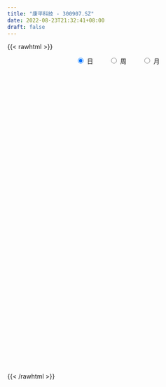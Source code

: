 ```yaml
---
title: "康平科技 - 300907.SZ"
date: 2022-08-23T21:32:41+08:00
draft: false
---
```

{{< rawhtml >}}
    <div style="text-align: center">
        <label style="padding: 1rem;"><input style="margin-right: .5rem" type="radio" name="period" value="D" checked onclick="period_change(this)">日</label>
        <label style="padding: 1rem;"><input style="margin-right: .5rem" type="radio" name="period" value="W" onclick="period_change(this)">周</label>
        <label style="padding: 1rem;"><input style="margin-right: .5rem" type="radio" name="period" value="M" onclick="period_change(this)">月</label>
    </div>
    <div id="chart" style="height: 700px;"></div> 
    <script type="text/javascript">
        const D_v = [162403.97,164191.38,132368.93,102569.37,78986.85,78398.45,51661.6,56622.91,41444.21,37907.81,85173.13,53892.78,31232.14,31402.54,30738.14,51818.54,35734.73,37431.63,22515.29,27026.45,32587.01,30465.92,39027.89,25672.52,33247.87,36006.48,31717.82,23319.29,31429.95,23466.43,29374.75,22958.19,31862.0,23528.13,28445.22,34509.2,27249.46,33200.14,25231.26,30406.93,44650.1,83389.52,97218.37,77624.31,49911.32,44619.24,47269.79,39760.77,38602.19,36411.1,30672.89,28508.37,47827.17,51151.33,33116.74,54915.62,43734.57,34758.21,23672.5,28664.98,28769.8,26199.3,25376.48,27549.91,29337.36,27608.05,16865.0,54261.47,39016.35,25274.88,35937.05,24584.42,45949.61,42615.65,30937.6,47801.08,36722.14,20426.23,13651.72,14084.76,19784.97,25417.45,20435.0,20161.59,19352.0,21306.72,11279.37,14271.55,11436.67,13132.63,12652.16,10595.24,11088.03,21999.77,35035.98,21487.21,25906.0,18759.91,18904.5,21676.58,27959.28,19523.87,19507.01,14559.67,14360.51,15235.52,11496.4,15125.51,8072.0,10682.0,10368.23,5212.15,7640.92,7846.8,6450.71,6093.32,8237.0,13581.03,23373.39,18438.18,11101.19,8934.36,7996.16,6431.71,7231.66,11711.95,27170.93,15905.68,10916.05,10324.12,12328.92,9335.59,8596.21,6100.59,8103.56,5310.34,8410.03,14267.1,8675.18,6401.4,7952.14,12720.48,11109.58,10417.9,14804.89,46385.67,26536.37,11049.0,14330.96,12671.35,9712.0,7994.57,6003.57,7532.76,9199.49,9344.15,10170.83,7993.82,8916.11,9259.76,9316.55,4443.51,6256.41,5707.52,5304.21,6563.32,8349.0,10126.58,7183.98,9100.76,7610.06,7301.73,7417.6,7715.53,5807.07,6853.13,6384.73,14123.86,16099.75,8936.6,7071.94,6726.29,19169.81,13859.26,9096.56,8361.66,7185.74,18269.34,18567.27,17589.28,12100.17,13757.02,12622.13,8363.89,32038.26,19768.47,16283.61,11702.79,12385.74,23117.12,17399.79,11869.12,9000.05,15875.01,12087.65,7507.72,6896.86,5714.99,4629.0,5748.91,7366.56,4808.34,4091.73,3018.19,3029.79,2432.0,4609.73,3277.7,3712.19,3077.69,3190.0,10250.25,5320.75,4275.04,2811.23,3013.86,3210.46,5982.0,11067.37,5805.54,6550.02,7117.76,4459.0,3785.0,4965.06,4115.93,4554.56,5902.56,6486.17,7884.15,9151.56,8460.52,18602.08,15701.6,12494.0,12734.48,31915.33,84976.62,168119.3,124933.74,104528.58,85929.55,78952.69,179806.02,134195.04,124449.95,66262.25,73120.39,64825.95,44705.35,37921.18,79151.99,104385.77,77641.11,48105.91,41596.72,32113.38,35373.59,48252.59,40138.68,24216.97,21013.37,21291.64,26343.75,22374.15,20330.73,21230.14,16017.07,15426.78,14713.97,11120.07,18026.14,15033.73,20900.67,14400.36,26477.5,13644.0,17249.9,8617.79,9132.0,12874.04,8082.7,8844.0,8170.56,11073.54,8953.63,7981.23,8098.73,8542.97,7860.0,6530.27,16769.41,10125.2,7340.62,8797.55,11261.0,10224.66,16861.37,11243.13,9967.3,9643.29,9127.17,8191.73,8193.49,8732.46,12142.91,12472.26,10224.27,8241.23,7968.0,9851.33,9126.84,19819.83,9004.0,7072.2,10727.09,8805.87,8325.4,24647.71,17720.72,13553.0,6815.35,12520.0,11472.0,11391.33,10992.63,6644.0,7156.0,7050.35,7135.0,6540.0,6715.0,7930.03,6344.0,6021.73,6617.0,15344.75,18390.16,12199.0,10562.0,7285.74,10052.76,7466.46,7976.15,6568.36,7170.76,10883.66,7077.03,71892.92,98262.1,63896.53,43266.69,42991.03,27290.73,27450.72,35672.16,23259.49,20262.97,19663.0,13245.0,15757.14,20910.31,30192.0,32784.17,22748.63,15871.0,10008.84,8637.61,9852.0,10202.69,9062.5,9037.0,12090.84,18692.79,20955.75,14469.54,19262.73,23622.84,15181.29,16495.76,16712.39,10595.0,8123.7,11451.23,27690.79,17079.7,12917.7,26115.08,13269.0,16354.0,15400.0,22783.33,13780.7,15262.0,11509.33,9272.33,11216.79,76162.34,45948.06,23486.1,29300.84,24993.02,17851.0,19721.0,24024.64,15476.64,13926.0,13001.5,12832.0,15728.5,12633.0,11899.0,15056.53,10245.0,17915.0,57017.77,48138.0,30266.85,17448.0,82304.0]
const D_histogram = [0.0,0.5099031339,0.3287195136,-0.0873367075,-0.3516284511,-0.6816396935,-0.864872506,-1.1040750156,-1.2216272323,-1.2093124204,-0.9711753758,-0.9227702119,-0.8635315796,-0.8382069146,-0.8310032785,-0.7340855985,-0.7343158593,-0.8167252011,-0.8066151293,-0.6848767447,-0.6964655853,-0.5922298745,-0.4597171033,-0.3364393979,-0.2693180249,-0.2524244924,-0.2941264764,-0.2816301582,-0.3296267223,-0.3210124486,-0.2657865178,-0.1332186022,0.0986158715,0.2673335239,0.2459999733,0.0888728975,-0.0489679551,-0.1424942346,-0.2157809557,-0.3243787785,-0.245098366,0.2412661799,0.5661731441,0.8379294112,0.8981192619,0.831988314,0.7814261498,0.6317253399,0.5775419448,0.603896362,0.4361034298,0.371404772,0.5129912193,0.5123529929,0.4737672813,0.6006018449,0.5550666736,0.3317778047,0.2109655155,0.0581276458,0.1005036992,0.2244949682,0.3064757305,0.4049922818,0.4982130358,0.4116990101,0.3335520709,0.5428690092,0.5851099537,0.5822624654,0.5933726082,0.5487549852,0.5321996178,0.5341643512,0.5100405933,0.4262711846,0.1923886621,-0.0516458764,-0.1729849484,-0.2196002897,-0.1992053082,-0.1508263736,-0.0992253351,-0.0691434306,-0.0169544087,-0.0812415936,-0.1039358671,-0.1521026081,-0.1501838584,-0.1051435986,-0.1194363692,-0.0945916202,-0.0411976284,0.0522742611,0.1524453964,0.2186698904,0.2749635363,0.2308339329,0.23978183,0.1150561755,0.1604351527,0.1922634111,0.1407395075,0.1076371782,0.0709784942,-0.0369869165,-0.1513549676,-0.2844555678,-0.3393468955,-0.4149575454,-0.4960925511,-0.5012776997,-0.4478719722,-0.4092992222,-0.3300585356,-0.2657438769,-0.2499264282,-0.2373240397,-0.103688426,-0.0560375275,-0.0410378649,-0.0216690726,-0.0190348726,-0.0148589397,0.014348991,0.0723607235,0.1707471908,0.1867847491,0.229075074,0.2672121416,0.2892887864,0.2560864161,0.2110910861,0.18674701,0.139183017,0.1054066292,0.0722297665,0.0920573654,0.069829431,0.0375642121,0.0133771302,0.061861076,0.1034334338,0.1388968814,0.1881392317,0.2742784137,0.2584259128,0.2241995516,0.204628906,0.1597039987,0.0683315631,-0.0149721223,-0.0435068888,-0.0405857938,-0.0077985734,-0.0205341405,0.0084731657,0.0327480477,0.056538629,0.0250428178,-0.0305769754,-0.0721665984,-0.1102758232,-0.1369345693,-0.1342851277,-0.1022497041,-0.1253559785,-0.1968432596,-0.2274501442,-0.2858324876,-0.2845216681,-0.2381966203,-0.1502268244,-0.0723328637,-0.0072254168,0.013285934,0.0379249807,0.1512033285,0.2212205991,0.2408027382,0.2354940438,0.236023815,0.2907014369,0.2424101064,0.1998437415,0.1224364607,0.0276085055,0.0761030553,0.1389616191,0.1989151008,0.2138845535,0.1527997842,0.0660449039,0.0116319879,0.0919972035,0.1088264398,0.1172493098,0.1094836304,0.1000251325,0.1331694729,0.0729127675,0.0100753302,-0.0000544501,-0.0474545552,-0.1226419704,-0.1676289474,-0.1858411098,-0.2133346515,-0.2089802004,-0.2118575993,-0.2607537354,-0.2957690461,-0.3265943896,-0.2949973551,-0.2463190226,-0.2048792672,-0.1581947113,-0.0956314773,-0.040217386,-0.0208154224,-0.0332510994,0.0193250082,0.0377351108,0.0138960535,-0.0032971158,-0.0071196659,-0.0131941622,-0.0726621118,-0.2318742772,-0.3145414974,-0.2975944782,-0.3045751426,-0.2642281319,-0.2110461182,-0.1502117157,-0.1116783334,-0.047406763,0.0188868297,0.0899494635,0.1696436555,0.2533744709,0.2523437778,0.2991351869,0.2949083408,0.3252622102,0.3149694598,0.6210845575,1.1725111684,1.8512206121,2.0032092381,2.0741786675,1.8804261491,1.5413000605,1.4692984579,1.0112136007,0.3615659927,-0.1789976894,-0.4909800791,-0.6728509464,-0.7978407891,-0.8730645032,-0.8045870314,-0.7243775224,-0.6987187393,-0.7389126808,-0.7272459405,-0.701173278,-0.6364837935,-0.6324934505,-0.6933955253,-0.6632007833,-0.5855522606,-0.5357796901,-0.4672148149,-0.430243999,-0.3763807638,-0.3777131033,-0.3227273257,-0.3322303534,-0.2692174186,-0.2221547754,-0.1276998045,-0.0822291626,-0.0932697141,-0.0534233728,-0.1163899021,-0.1266360196,-0.2121404619,-0.2600774894,-0.2634933357,-0.3224638655,-0.3339329751,-0.374893565,-0.3394397275,-0.252070291,-0.157226523,-0.0744368609,-0.0403870381,-0.0558100693,-0.0406792432,-0.0179473206,0.0664721565,0.1147798557,0.132554003,0.1714379254,0.1604971641,0.1944780035,0.1459002171,0.1428785942,0.1248474299,0.1408270814,0.1795181069,0.1891634711,0.1777522798,0.1533363077,0.0700073243,-0.024978682,-0.0309755703,-0.026759555,-0.0871399165,-0.1942168373,-0.2109110066,-0.1389666948,-0.0742706342,0.0043581721,0.0652517861,0.1231756387,0.1299721781,0.1946916721,0.1859423855,0.1247973757,0.1115901757,0.1365255924,0.1007867742,0.1020526089,0.0419739711,-0.0184007241,-0.1121301706,-0.1367192162,-0.1891239256,-0.1792035646,-0.1935101445,-0.1471440117,-0.0973916248,-0.0664100491,-0.0927005857,-0.0377887245,-0.1460096831,-0.2764447356,-0.316970785,-0.3519035677,-0.2913525762,-0.1996295786,-0.1201634418,-0.0261062953,0.0658433177,0.1246983298,0.1945405125,0.4771247151,0.6888883914,0.6731988537,0.609322482,0.5657046968,0.4860039841,0.4480224905,0.3165443294,0.2143217119,0.1129699162,0.0714644961,0.0133229814,-0.0113849017,0.0231981893,0.070103579,0.1310481816,0.0958287033,0.0511028934,-0.0292620059,-0.0587621641,-0.0629972064,-0.0771962144,-0.0852329824,-0.070922868,-0.0387274364,0.0241385245,0.0773505593,0.0807026351,0.1194523425,0.1710650769,0.1874394624,0.2149030873,0.1688920098,0.1171460483,0.0795674212,0.0322355358,-0.0283744081,-0.0410961765,-0.0740961326,-0.0406878984,-0.0298561865,-0.0955779032,-0.085003359,-0.0167575655,-0.0033341131,0.0516128742,0.0861919493,0.0887649012,0.0945523792,0.1905423194,0.1512556013,0.0876070779,0.1056378991,0.1321962941,0.1024174661,0.1037492005,0.0311003665,-0.0369554956,-0.0346630781,-0.0476693175,-0.0279925204,0.011201681,0.0350217923,0.044686327,0.0116847555,-0.0029597286,0.0170122704,0.0812080063,0.1651047513,0.1372363627,0.0800308226,0.2338064335]
const D_fast = [0.0,0.6373789174,0.5383751755,0.1004847775,-0.2517140788,-0.7521352446,-1.1515861836,-1.6668074471,-2.0897664719,-2.3797797651,-2.3844365644,-2.5667239535,-2.7233682161,-2.9075952798,-3.1081424633,-3.1947461829,-3.3785554085,-3.6651460507,-3.8566897612,-3.9061705627,-4.0918757997,-4.1356975574,-4.1181140621,-4.0789462061,-4.0791543394,-4.12536693,-4.2406005331,-4.2985117545,-4.4289149992,-4.5005538376,-4.5117745362,-4.4125112711,-4.1560228296,-3.9204717962,-3.8803053535,-4.015214205,-4.1652970464,-4.2944468845,-4.4216788445,-4.6113713619,-4.593365541,-4.04668445,-3.5802341998,-3.0989955799,-2.8142759138,-2.6724097832,-2.5276154099,-2.5193848848,-2.4291827938,-2.2518542861,-2.3106213608,-2.2824688256,-2.0126345734,-1.8851845517,-1.8053284429,-1.5283434181,-1.435111921,-1.5754563387,-1.643527249,-1.7818332072,-1.7143312291,-1.534216218,-1.375616523,-1.1758519014,-0.9580778884,-0.9416671615,-0.9364260831,-0.5913918925,-0.4028734595,-0.2601553315,-0.1007020366,-0.0081309134,0.1083636238,0.2438694449,0.3472558353,0.3700542228,0.1842688658,-0.0726771417,-0.2372624509,-0.3387778646,-0.3681842102,-0.3575118689,-0.3307171643,-0.3179211174,-0.2699706976,-0.354568281,-0.4032465212,-0.4894389143,-0.5250661292,-0.506311769,-0.5504636319,-0.549266788,-0.5061722033,-0.3996317485,-0.2613492641,-0.1404572974,-0.0154227675,-0.0018438877,0.067049467,-0.0289121437,0.0565756217,0.1364697328,0.1201307061,0.1139376714,0.095023611,-0.0221885289,-0.1743953218,-0.3786098141,-0.5183378657,-0.6976879019,-0.9028460454,-1.0333506188,-1.0919128844,-1.15566494,-1.1589388873,-1.1610601978,-1.2077243561,-1.2544529776,-1.1467394704,-1.1130979537,-1.1083577574,-1.0944062332,-1.0965307514,-1.0960695534,-1.0632743749,-0.9871724615,-0.8460991965,-0.783365451,-0.6838063576,-0.5788662546,-0.4844674132,-0.4536481795,-0.4458707379,-0.4235280616,-0.4362963002,-0.4437210308,-0.4588404518,-0.4159985116,-0.4207690882,-0.4436432541,-0.4644860535,-0.4005368387,-0.3331061225,-0.2629184545,-0.1666412963,-0.0119325109,0.0368214664,0.0586449932,0.090231574,0.0852326665,0.0109431216,-0.0761035944,-0.1155150831,-0.1227404365,-0.0919028595,-0.1097719617,-0.0786463641,-0.0461844701,-0.0082592316,-0.0334943384,-0.0967583754,-0.1563896481,-0.2220678286,-0.2829602171,-0.3138820574,-0.3074090598,-0.3618543289,-0.4825524248,-0.5700218455,-0.6998623108,-0.7696819083,-0.7829060157,-0.7324929258,-0.672682181,-0.6093810883,-0.585548254,-0.5514279621,-0.4003487823,-0.2750263618,-0.1952435382,-0.1416787216,-0.0821429966,0.0452099844,0.0575211806,0.064915751,0.0181175854,-0.0698082434,-0.0022879298,0.0953110387,0.2049932957,0.2734338868,0.2505490635,0.1803054091,0.1288004901,0.2321650066,0.2762008529,0.3139360503,0.3335412785,0.3490890638,0.4155257723,0.3734972588,0.3131786541,0.3030352612,0.2437715174,0.1379236096,0.0510293957,-0.0136430442,-0.0944702487,-0.1423608478,-0.1982026464,-0.3122872164,-0.4212447887,-0.5337187295,-0.5758710338,-0.588772457,-0.5985525184,-0.5914166403,-0.5527612756,-0.5074015309,-0.4932034228,-0.5139518747,-0.456544515,-0.4287006347,-0.4490656786,-0.4670831269,-0.4726855934,-0.4820586303,-0.5596921078,-0.7768728425,-0.9381754371,-0.9956270375,-1.0787514875,-1.1044615098,-1.1040410257,-1.0807595521,-1.0701457531,-1.0177258735,-0.9467105733,-0.8531605737,-0.7310554678,-0.5839810347,-0.5219257834,-0.4003505775,-0.3308503384,-0.2191809164,-0.1507313019,0.3106549351,1.1552093381,2.2967239349,2.9495148705,3.5390289667,3.8153829856,3.8615819121,4.156904924,3.9516234669,3.3923673571,2.8070542527,2.3723268432,2.0222432393,1.6977931993,1.4043033595,1.2716340734,1.1707492018,1.0217283,0.7968061884,0.6266614435,0.4774407865,0.3830093226,0.228876303,-0.005374653,-0.1409801069,-0.2097196494,-0.2938920014,-0.3421308299,-0.4127210137,-0.4529529696,-0.5487135849,-0.5744096386,-0.6669702547,-0.6712616746,-0.6797377253,-0.6172077054,-0.5922943542,-0.6266523342,-0.6001618361,-0.6922258409,-0.7341309633,-0.8726705211,-0.9856269209,-1.0549161011,-1.1945025973,-1.2894549507,-1.4241389319,-1.4735450262,-1.4491931624,-1.3936560252,-1.3294755783,-1.3055225151,-1.3348980636,-1.3299370482,-1.3116919559,-1.2106544396,-1.1336517765,-1.0827391284,-1.0009957247,-0.971812195,-0.8892118546,-0.9013145868,-0.8686165612,-0.855435868,-0.8042494461,-0.720678894,-0.663742662,-0.6307157832,-0.6167976784,-0.6826248308,-0.7838555076,-0.7975962885,-0.800070162,-0.8822355026,-1.0378666327,-1.1072885536,-1.0700859156,-1.0239575135,-0.9442391641,-0.8670326036,-0.7783148414,-0.7390252574,-0.6256328453,-0.5878965357,-0.6178422015,-0.6031518576,-0.5440850428,-0.5546271674,-0.5278481805,-0.5774333255,-0.6424082018,-0.7641701909,-0.8229390405,-0.9226247314,-0.9575052615,-1.0201893775,-1.0106092476,-0.9852047669,-0.9708257035,-1.0202913866,-0.9748267065,-1.1195500859,-1.3190963223,-1.4388650679,-1.5617737425,-1.5740608951,-1.5322452921,-1.4828200158,-1.3952894431,-1.2868790007,-1.1968494062,-1.0783720953,-0.676506714,-0.2925209398,-0.1399107641,-0.0514565152,0.0463518737,0.088152157,0.1621762861,0.1098342073,0.0611920178,-0.0119172989,-0.0355565949,-0.0903673642,-0.1179214728,-0.0775388345,-0.01310755,0.080599098,0.0693367955,0.0373867089,-0.0502936918,-0.094484391,-0.1144687349,-0.1479667966,-0.1773118102,-0.1807324127,-0.1582188402,-0.0893182482,-0.0167685735,0.006759161,0.075371954,0.1697509576,0.2329852088,0.3141746055,0.3103865305,0.287927081,0.2702403092,0.2309673078,0.1632637618,0.1402679494,0.0887439601,0.1119802197,0.115347885,0.0257316924,0.0150553969,0.079111799,0.0917017232,0.1595519291,0.2156789914,0.2404431686,0.2698687414,0.4134942615,0.4120214438,0.3702746898,0.4147149858,0.4743224543,0.4701479929,0.4974170274,0.4325432849,0.355248549,0.3488751969,0.3239516282,0.3366302952,0.3786249169,0.4112004762,0.4320365927,0.40195621,0.3865717938,0.4107968604,0.4952945979,0.6204675308,0.6269082328,0.5897103984,0.8019376176]
const D_slow = [0.0,0.1274757835,0.2096556619,0.187821485,0.0999143722,-0.0704955511,-0.2867136776,-0.5627324315,-0.8681392396,-1.1704673447,-1.4132611886,-1.6439537416,-1.8598366365,-2.0693883652,-2.2771391848,-2.4606605844,-2.6442395492,-2.8484208495,-3.0500746318,-3.221293818,-3.3954102144,-3.543467683,-3.6583969588,-3.7425068083,-3.8098363145,-3.8729424376,-3.9464740567,-4.0168815963,-4.0992882768,-4.179541389,-4.2459880184,-4.279292669,-4.2546387011,-4.1878053201,-4.1263053268,-4.1040871024,-4.1163290912,-4.1519526499,-4.2058978888,-4.2869925834,-4.3482671749,-4.28795063,-4.1464073439,-3.9369249911,-3.7123951757,-3.5043980972,-3.3090415597,-3.1511102247,-3.0067247385,-2.855750648,-2.7467247906,-2.6538735976,-2.5256257928,-2.3975375445,-2.2790957242,-2.128945263,-1.9901785946,-1.9072341434,-1.8544927645,-1.8399608531,-1.8148349283,-1.7587111862,-1.6820922536,-1.5808441831,-1.4562909242,-1.3533661717,-1.2699781539,-1.1342609017,-0.9879834132,-0.8424177969,-0.6940746448,-0.5568858985,-0.4238359941,-0.2902949063,-0.162784758,-0.0562169618,-0.0081197963,-0.0210312654,-0.0642775025,-0.1191775749,-0.168978902,-0.2066854953,-0.2314918291,-0.2487776868,-0.253016289,-0.2733266874,-0.2993106541,-0.3373363062,-0.3748822708,-0.4011681704,-0.4310272627,-0.4546751678,-0.4649745749,-0.4519060096,-0.4137946605,-0.3591271879,-0.2903863038,-0.2326778206,-0.1727323631,-0.1439683192,-0.103859531,-0.0557936782,-0.0206088014,0.0063004932,0.0240451167,0.0147983876,-0.0230403543,-0.0941542462,-0.1789909701,-0.2827303565,-0.4067534943,-0.5320729192,-0.6440409122,-0.7463657178,-0.8288803517,-0.8953163209,-0.957797928,-1.0171289379,-1.0430510444,-1.0570604263,-1.0673198925,-1.0727371606,-1.0774958788,-1.0812106137,-1.077623366,-1.0595331851,-1.0168463874,-0.9701502001,-0.9128814316,-0.8460783962,-0.7737561996,-0.7097345956,-0.656961824,-0.6102750715,-0.5754793173,-0.54912766,-0.5310702184,-0.508055877,-0.4905985192,-0.4812074662,-0.4778631837,-0.4623979147,-0.4365395562,-0.4018153359,-0.354780528,-0.2862109245,-0.2216044464,-0.1655545585,-0.114397332,-0.0744713323,-0.0573884415,-0.0611314721,-0.0720081943,-0.0821546427,-0.0841042861,-0.0892378212,-0.0871195298,-0.0789325179,-0.0647978606,-0.0585371562,-0.0661814,-0.0842230496,-0.1117920054,-0.1460256477,-0.1795969297,-0.2051593557,-0.2364983503,-0.2857091652,-0.3425717013,-0.4140298232,-0.4851602402,-0.5447093953,-0.5822661014,-0.6003493173,-0.6021556715,-0.598834188,-0.5893529428,-0.5515521107,-0.4962469609,-0.4360462764,-0.3771727654,-0.3181668117,-0.2454914525,-0.1848889259,-0.1349279905,-0.1043188753,-0.0974167489,-0.0783909851,-0.0436505803,0.0060781949,0.0595493333,0.0977492793,0.1142605053,0.1171685022,0.1401678031,0.1673744131,0.1966867405,0.2240576481,0.2490639312,0.2823562995,0.3005844913,0.3031033239,0.3030897114,0.2912260726,0.26056558,0.2186583431,0.1721980657,0.1188644028,0.0666193527,0.0136549528,-0.051533481,-0.1254757425,-0.2071243399,-0.2808736787,-0.3424534343,-0.3936732511,-0.433221929,-0.4571297983,-0.4671841448,-0.4723880004,-0.4807007753,-0.4758695232,-0.4664357455,-0.4629617321,-0.4637860111,-0.4655659275,-0.4688644681,-0.487029996,-0.5449985653,-0.6236339397,-0.6980325592,-0.7741763449,-0.8402333779,-0.8929949074,-0.9305478364,-0.9584674197,-0.9703191105,-0.965597403,-0.9431100372,-0.9006991233,-0.8373555056,-0.7742695611,-0.6994857644,-0.6257586792,-0.5444431267,-0.4657007617,-0.3104296223,-0.0173018302,0.4455033228,0.9463056323,1.4648502992,1.9349568365,2.3202818516,2.6876064661,2.9404098663,3.0308013644,2.9860519421,2.8633069223,2.6950941857,2.4956339884,2.2773678626,2.0762211048,1.8951267242,1.7204470394,1.5357188692,1.353907384,1.1786140645,1.0194931161,0.8613697535,0.6880208722,0.5222206764,0.3758326112,0.2418876887,0.125083985,0.0175229852,-0.0765722057,-0.1710004816,-0.251682313,-0.3347399013,-0.402044256,-0.4575829498,-0.4895079009,-0.5100651916,-0.5333826201,-0.5467384633,-0.5758359388,-0.6074949437,-0.6605300592,-0.7255494316,-0.7914227655,-0.8720387318,-0.9555219756,-1.0492453669,-1.1341052987,-1.1971228715,-1.2364295022,-1.2550387174,-1.265135477,-1.2790879943,-1.2892578051,-1.2937446352,-1.2771265961,-1.2484316322,-1.2152931314,-1.1724336501,-1.1323093591,-1.0836898582,-1.0472148039,-1.0114951554,-0.9802832979,-0.9450765275,-0.9001970008,-0.8529061331,-0.8084680631,-0.7701339862,-0.7526321551,-0.7588768256,-0.7666207182,-0.7733106069,-0.7950955861,-0.8436497954,-0.896377547,-0.9311192207,-0.9496868793,-0.9485973363,-0.9322843897,-0.9014904801,-0.8689974355,-0.8203245175,-0.7738389211,-0.7426395772,-0.7147420333,-0.6806106352,-0.6554139416,-0.6299007894,-0.6194072966,-0.6240074777,-0.6520400203,-0.6862198243,-0.7335008058,-0.7783016969,-0.826679233,-0.8634652359,-0.8878131421,-0.9044156544,-0.9275908009,-0.937037982,-0.9735404028,-1.0426515867,-1.1218942829,-1.2098701748,-1.2827083189,-1.3326157135,-1.362656574,-1.3691831478,-1.3527223184,-1.3215477359,-1.2729126078,-1.153631429,-0.9814093312,-0.8131096178,-0.6607789973,-0.5193528231,-0.3978518271,-0.2858462044,-0.2067101221,-0.1531296941,-0.1248872151,-0.107021091,-0.1036903457,-0.1065365711,-0.1007370238,-0.083211129,-0.0504490836,-0.0264919078,-0.0137161845,-0.0210316859,-0.0357222269,-0.0514715285,-0.0707705821,-0.0920788277,-0.1098095447,-0.1194914038,-0.1134567727,-0.0941191329,-0.0739434741,-0.0440803885,-0.0013141193,0.0455457464,0.0992715182,0.1414945206,0.1707810327,0.190672888,0.198731772,0.1916381699,0.1813641258,0.1628400927,0.1526681181,0.1452040715,0.1213095957,0.1000587559,0.0958693645,0.0950358363,0.1079390548,0.1294870421,0.1516782674,0.1753163622,0.2229519421,0.2607658424,0.2826676119,0.3090770867,0.3421261602,0.3677305267,0.3936678269,0.4014429185,0.3922040446,0.383538275,0.3716209457,0.3646228156,0.3674232358,0.3761786839,0.3873502657,0.3902714545,0.3895315224,0.39378459,0.4140865916,0.4553627794,0.4896718701,0.5096795757,0.5681311841]
const D_data = [['2020-11-18', 62.0, 60.01, 58.51, 63.0],['2020-11-19', 59.88, 68.0, 59.27, 70.63],['2020-11-20', 62.0, 60.59, 59.61, 63.5],['2020-11-23', 58.86, 56.15, 55.62, 59.47],['2020-11-24', 56.25, 56.05, 55.11, 57.64],['2020-11-25', 56.03, 53.2, 52.26, 56.03],['2020-11-26', 52.88, 53.0, 52.35, 54.2],['2020-11-27', 52.55, 50.3, 50.13, 52.56],['2020-11-30', 49.6, 49.82, 49.3, 50.79],['2020-12-01', 49.66, 50.04, 49.5, 50.85],['2020-12-02', 49.74, 52.49, 48.78, 54.28],['2020-12-03', 51.4, 49.91, 49.88, 51.61],['2020-12-04', 49.39, 49.37, 49.01, 50.42],['2020-12-07', 49.45, 48.21, 48.08, 49.8],['2020-12-08', 47.9, 47.09, 47.05, 48.38],['2020-12-09', 47.08, 47.53, 45.64, 48.5],['2020-12-10', 46.5, 45.62, 45.61, 46.99],['2020-12-11', 45.7, 43.35, 42.79, 46.27],['2020-12-14', 43.38, 43.24, 42.62, 43.77],['2020-12-15', 43.23, 43.95, 43.02, 44.59],['2020-12-16', 43.4, 41.55, 41.51, 43.79],['2020-12-17', 41.56, 42.24, 40.5, 42.5],['2020-12-18', 42.17, 42.3, 41.53, 44.2],['2020-12-21', 42.0, 42.03, 41.6, 43.0],['2020-12-22', 41.99, 41.06, 41.01, 43.27],['2020-12-23', 40.2, 39.9, 39.5, 41.4],['2020-12-24', 39.89, 38.32, 38.0, 40.28],['2020-12-25', 38.0, 38.12, 37.7, 38.87],['2020-12-28', 38.11, 36.44, 36.08, 38.55],['2020-12-29', 35.68, 36.19, 35.68, 36.86],['2020-12-30', 36.03, 36.11, 34.9, 37.18],['2020-12-31', 36.11, 36.82, 35.9, 37.04],['2021-01-04', 37.29, 38.43, 36.88, 38.79],['2021-01-05', 37.9, 38.27, 37.51, 38.46],['2021-01-06', 38.0, 35.9, 35.78, 38.3],['2021-01-07', 35.8, 33.26, 33.11, 36.13],['2021-01-08', 33.19, 32.13, 31.41, 33.45],['2021-01-11', 32.13, 31.39, 30.42, 32.38],['2021-01-12', 31.0, 30.45, 30.26, 31.9],['2021-01-13', 30.61, 28.69, 28.68, 30.65],['2021-01-14', 28.43, 30.12, 28.43, 31.27],['2021-01-15', 30.24, 36.14, 30.0, 36.14],['2021-01-18', 36.63, 36.04, 35.08, 39.18],['2021-01-19', 35.02, 36.98, 34.43, 38.1],['2021-01-20', 36.5, 35.38, 35.0, 37.23],['2021-01-21', 34.88, 33.96, 33.56, 34.98],['2021-01-22', 34.56, 34.0, 33.44, 36.62],['2021-01-25', 33.05, 32.32, 31.54, 33.32],['2021-01-26', 32.2, 33.01, 31.8, 34.66],['2021-01-27', 32.62, 34.0, 32.0, 34.61],['2021-01-28', 33.06, 31.2, 31.2, 34.38],['2021-01-29', 31.46, 31.8, 30.85, 32.3],['2021-02-01', 31.8, 34.58, 31.45, 34.91],['2021-02-02', 34.4, 33.24, 33.08, 36.61],['2021-02-03', 32.9, 32.72, 32.01, 34.24],['2021-02-04', 32.0, 35.15, 31.21, 36.0],['2021-02-05', 34.42, 33.38, 33.28, 35.96],['2021-02-08', 33.0, 30.5, 30.41, 33.0],['2021-02-09', 30.5, 30.8, 30.03, 31.74],['2021-02-10', 30.88, 29.5, 29.29, 31.53],['2021-02-18', 30.12, 31.45, 30.12, 31.74],['2021-02-19', 31.24, 32.8, 31.03, 32.96],['2021-02-22', 32.76, 32.8, 32.36, 33.8],['2021-02-23', 32.95, 33.55, 31.88, 33.76],['2021-02-24', 33.54, 34.15, 33.01, 34.3],['2021-02-25', 34.0, 32.08, 32.03, 34.01],['2021-02-26', 31.72, 31.85, 31.35, 32.97],['2021-03-01', 32.21, 35.99, 32.21, 36.18],['2021-03-02', 35.99, 34.88, 34.01, 36.09],['2021-03-03', 34.89, 34.76, 34.0, 35.07],['2021-03-04', 34.77, 35.32, 34.1, 35.67],['2021-03-05', 34.54, 34.9, 34.11, 35.27],['2021-03-08', 34.9, 35.45, 34.62, 37.11],['2021-03-09', 35.15, 36.02, 33.43, 36.58],['2021-03-10', 36.29, 36.02, 34.12, 36.29],['2021-03-11', 37.49, 35.34, 35.0, 39.0],['2021-03-12', 34.32, 32.84, 32.82, 34.75],['2021-03-15', 32.7, 31.47, 31.14, 32.7],['2021-03-16', 31.48, 31.92, 31.25, 32.17],['2021-03-17', 32.1, 32.23, 31.55, 32.42],['2021-03-18', 32.55, 32.81, 32.15, 33.27],['2021-03-19', 32.19, 33.18, 32.07, 33.8],['2021-03-22', 33.2, 33.36, 33.11, 33.8],['2021-03-23', 33.99, 33.21, 33.01, 34.05],['2021-03-24', 32.5, 33.64, 32.3, 33.65],['2021-03-25', 33.51, 32.07, 31.86, 33.76],['2021-03-26', 32.35, 32.24, 31.8, 32.4],['2021-03-29', 32.43, 31.58, 31.33, 32.58],['2021-03-30', 31.57, 31.91, 31.3, 32.22],['2021-03-31', 31.91, 32.42, 31.63, 32.7],['2021-04-01', 32.4, 31.61, 31.5, 32.41],['2021-04-02', 31.53, 31.98, 31.49, 32.22],['2021-04-06', 32.13, 32.43, 32.13, 32.58],['2021-04-07', 32.49, 33.27, 31.66, 33.45],['2021-04-08', 33.35, 33.9, 33.32, 34.88],['2021-04-09', 33.13, 34.02, 32.99, 34.25],['2021-04-12', 33.76, 34.38, 33.38, 34.64],['2021-04-13', 34.35, 33.32, 33.12, 34.58],['2021-04-14', 33.25, 34.05, 33.25, 34.56],['2021-04-15', 33.6, 32.18, 32.15, 33.83],['2021-04-16', 32.36, 34.19, 32.0, 34.5],['2021-04-19', 34.88, 34.36, 33.83, 34.92],['2021-04-20', 34.02, 33.39, 33.38, 34.76],['2021-04-21', 33.4, 33.49, 33.39, 34.14],['2021-04-22', 33.4, 33.33, 32.69, 33.66],['2021-04-23', 32.92, 32.06, 31.84, 33.0],['2021-04-26', 32.2, 31.3, 31.03, 32.33],['2021-04-27', 31.06, 30.21, 29.0, 31.77],['2021-04-28', 30.06, 30.41, 29.87, 30.7],['2021-04-29', 30.43, 29.46, 29.21, 30.43],['2021-04-30', 29.37, 28.55, 28.43, 29.7],['2021-05-06', 28.55, 28.8, 28.55, 29.15],['2021-05-07', 29.0, 29.2, 28.54, 29.39],['2021-05-10', 29.13, 28.82, 28.8, 29.43],['2021-05-11', 28.8, 29.24, 28.68, 29.33],['2021-05-12', 29.24, 29.08, 28.75, 29.24],['2021-05-13', 28.8, 28.35, 28.35, 29.19],['2021-05-14', 28.6, 28.05, 27.55, 28.6],['2021-05-17', 28.0, 29.68, 27.3, 30.48],['2021-05-18', 28.74, 28.88, 28.18, 29.07],['2021-05-19', 28.84, 28.45, 28.45, 28.92],['2021-05-20', 28.55, 28.42, 28.25, 28.86],['2021-05-21', 28.5, 28.1, 28.03, 28.6],['2021-05-24', 28.3, 27.97, 27.8, 28.3],['2021-05-25', 27.81, 28.22, 27.81, 28.37],['2021-05-26', 28.24, 28.7, 28.11, 28.9],['2021-05-27', 29.35, 29.58, 29.35, 31.13],['2021-05-28', 29.53, 28.86, 28.81, 29.98],['2021-05-31', 28.58, 29.38, 28.58, 29.45],['2021-06-01', 29.39, 29.62, 29.2, 29.8],['2021-06-02', 29.5, 29.69, 29.1, 29.96],['2021-06-03', 29.1, 29.08, 29.08, 29.65],['2021-06-04', 29.08, 28.81, 28.8, 29.49],['2021-06-07', 28.82, 28.95, 28.73, 29.2],['2021-06-08', 29.09, 28.51, 28.48, 29.12],['2021-06-09', 28.64, 28.48, 28.32, 28.79],['2021-06-10', 28.44, 28.3, 28.12, 28.63],['2021-06-11', 28.32, 28.92, 28.31, 29.38],['2021-06-15', 29.06, 28.38, 28.19, 29.13],['2021-06-16', 28.35, 28.08, 27.88, 28.68],['2021-06-17', 28.08, 27.98, 27.71, 28.3],['2021-06-18', 27.95, 28.92, 27.83, 29.19],['2021-06-21', 28.68, 29.08, 28.55, 29.2],['2021-06-22', 29.0, 29.25, 28.84, 29.38],['2021-06-23', 29.25, 29.73, 28.92, 29.75],['2021-06-24', 31.5, 30.7, 30.67, 33.5],['2021-06-25', 29.8, 29.79, 29.61, 30.69],['2021-06-28', 29.6, 29.59, 29.28, 30.03],['2021-06-29', 29.35, 29.78, 29.35, 30.57],['2021-06-30', 29.5, 29.42, 29.01, 29.62],['2021-07-01', 29.13, 28.55, 28.55, 29.52],['2021-07-02', 28.55, 28.19, 28.0, 28.66],['2021-07-05', 28.1, 28.54, 28.1, 28.6],['2021-07-06', 28.55, 28.82, 28.38, 28.82],['2021-07-07', 28.76, 29.26, 28.6, 29.37],['2021-07-08', 29.79, 28.72, 28.71, 29.86],['2021-07-09', 28.68, 29.27, 28.52, 29.61],['2021-07-12', 29.5, 29.36, 29.06, 29.56],['2021-07-13', 29.3, 29.51, 29.3, 29.68],['2021-07-14', 29.41, 28.82, 28.81, 29.5],['2021-07-15', 28.97, 28.27, 28.08, 28.97],['2021-07-16', 28.52, 28.13, 28.13, 28.52],['2021-07-19', 28.2, 27.87, 27.77, 28.26],['2021-07-20', 27.62, 27.72, 27.43, 27.96],['2021-07-21', 27.83, 27.89, 27.78, 28.44],['2021-07-22', 28.03, 28.23, 27.73, 28.29],['2021-07-23', 28.23, 27.44, 27.35, 28.29],['2021-07-26', 27.44, 26.41, 26.02, 27.44],['2021-07-27', 26.34, 26.43, 26.14, 26.96],['2021-07-28', 26.86, 25.58, 25.3, 26.86],['2021-07-29', 25.83, 25.88, 25.71, 26.22],['2021-07-30', 25.88, 26.29, 25.6, 26.6],['2021-08-02', 26.47, 26.94, 26.18, 27.03],['2021-08-03', 26.94, 27.09, 26.83, 27.29],['2021-08-04', 27.04, 27.2, 26.9, 27.37],['2021-08-05', 27.2, 26.79, 26.69, 27.2],['2021-08-06', 27.0, 26.9, 26.69, 27.38],['2021-08-09', 26.9, 28.38, 26.84, 28.56],['2021-08-10', 27.96, 28.41, 27.88, 28.98],['2021-08-11', 28.42, 28.14, 27.9, 28.5],['2021-08-12', 28.14, 28.0, 27.95, 28.4],['2021-08-13', 28.0, 28.2, 27.81, 28.26],['2021-08-16', 28.6, 29.2, 27.9, 29.5],['2021-08-17', 29.2, 28.11, 27.9, 29.2],['2021-08-18', 27.91, 28.09, 27.65, 28.47],['2021-08-19', 28.01, 27.44, 27.4, 28.35],['2021-08-20', 27.74, 26.8, 26.67, 27.74],['2021-08-23', 26.67, 28.5, 26.67, 28.88],['2021-08-24', 28.5, 29.06, 28.5, 29.36],['2021-08-25', 29.24, 29.49, 28.8, 29.72],['2021-08-26', 29.19, 29.3, 29.01, 29.6],['2021-08-27', 29.0, 28.38, 28.19, 29.3],['2021-08-30', 28.84, 27.76, 27.5, 28.97],['2021-08-31', 27.99, 27.83, 27.34, 28.2],['2021-09-01', 27.87, 29.65, 27.57, 29.71],['2021-09-02', 29.67, 29.22, 29.05, 29.97],['2021-09-03', 29.06, 29.3, 29.06, 29.79],['2021-09-06', 29.6, 29.22, 28.75, 29.6],['2021-09-07', 29.22, 29.27, 28.67, 29.42],['2021-09-08', 29.2, 30.0, 29.0, 30.48],['2021-09-09', 29.89, 28.88, 28.82, 29.89],['2021-09-10', 29.07, 28.59, 28.5, 29.23],['2021-09-13', 28.81, 29.1, 28.38, 29.26],['2021-09-14', 29.38, 28.5, 28.5, 30.07],['2021-09-15', 28.35, 27.79, 27.66, 28.48],['2021-09-16', 27.78, 27.76, 27.53, 28.17],['2021-09-17', 27.81, 27.81, 27.2, 28.09],['2021-09-22', 27.7, 27.43, 27.25, 27.75],['2021-09-23', 27.4, 27.61, 27.4, 28.01],['2021-09-24', 27.66, 27.36, 27.36, 27.94],['2021-09-27', 27.55, 26.45, 26.4, 27.55],['2021-09-28', 26.2, 26.16, 26.0, 26.42],['2021-09-29', 26.01, 25.76, 25.76, 26.49],['2021-09-30', 25.76, 26.26, 25.76, 26.33],['2021-10-08', 27.06, 26.43, 26.4, 27.06],['2021-10-11', 26.43, 26.35, 26.33, 26.5],['2021-10-12', 26.39, 26.45, 26.39, 27.15],['2021-10-13', 26.62, 26.78, 26.36, 26.95],['2021-10-14', 26.56, 26.89, 26.5, 26.96],['2021-10-15', 26.89, 26.55, 26.54, 26.95],['2021-10-18', 26.55, 26.08, 25.99, 26.55],['2021-10-19', 26.08, 26.93, 26.01, 28.32],['2021-10-20', 26.9, 26.65, 26.36, 26.9],['2021-10-21', 26.67, 26.06, 26.04, 26.67],['2021-10-22', 26.0, 25.97, 25.93, 26.28],['2021-10-25', 26.02, 26.01, 25.69, 26.23],['2021-10-26', 26.01, 25.88, 25.81, 26.38],['2021-10-27', 25.92, 24.93, 24.93, 26.2],['2021-10-28', 24.53, 22.89, 22.62, 24.6],['2021-10-29', 22.8, 22.89, 22.65, 23.19],['2021-11-01', 23.04, 23.62, 22.89, 23.98],['2021-11-02', 23.63, 23.0, 22.9, 23.97],['2021-11-03', 23.47, 23.34, 23.11, 23.65],['2021-11-04', 23.9, 23.44, 23.25, 23.9],['2021-11-05', 23.44, 23.57, 23.21, 23.79],['2021-11-08', 23.58, 23.32, 23.08, 23.79],['2021-11-09', 23.34, 23.72, 23.34, 23.97],['2021-11-10', 23.7, 23.95, 23.33, 24.02],['2021-11-11', 23.91, 24.29, 23.7, 24.47],['2021-11-12', 24.25, 24.78, 24.1, 24.96],['2021-11-15', 24.97, 25.32, 24.61, 25.48],['2021-11-16', 25.15, 24.57, 24.5, 25.39],['2021-11-17', 24.55, 25.41, 24.5, 26.59],['2021-11-18', 25.41, 25.03, 24.89, 26.15],['2021-11-19', 24.81, 25.7, 24.81, 26.08],['2021-11-22', 24.05, 25.43, 24.05, 25.7],['2021-11-23', 30.52, 30.52, 30.52, 30.52],['2021-11-24', 34.0, 36.62, 34.0, 36.62],['2021-11-25', 40.0, 42.8, 38.62, 43.94],['2021-11-26', 39.5, 40.1, 38.05, 40.8],['2021-11-29', 38.88, 41.5, 38.66, 41.5],['2021-11-30', 40.6, 39.68, 38.7, 40.65],['2021-12-01', 39.0, 38.09, 36.86, 39.0],['2021-12-02', 37.45, 41.89, 37.2, 45.71],['2021-12-03', 38.6, 37.01, 36.17, 39.75],['2021-12-06', 36.51, 32.58, 31.55, 36.51],['2021-12-07', 32.45, 31.22, 31.0, 32.76],['2021-12-08', 31.11, 31.92, 30.9, 32.49],['2021-12-09', 31.8, 32.14, 31.28, 33.0],['2021-12-10', 31.84, 31.8, 31.55, 32.39],['2021-12-13', 32.38, 31.55, 31.36, 32.67],['2021-12-14', 32.04, 32.97, 31.73, 33.1],['2021-12-15', 33.7, 33.19, 33.08, 35.79],['2021-12-16', 31.3, 32.48, 31.3, 32.5],['2021-12-17', 32.25, 31.27, 31.03, 32.25],['2021-12-20', 31.01, 31.46, 31.01, 32.12],['2021-12-21', 31.11, 31.35, 30.92, 31.83],['2021-12-22', 31.17, 31.7, 30.7, 31.81],['2021-12-23', 31.7, 30.75, 30.62, 32.69],['2021-12-24', 30.5, 29.36, 29.03, 30.78],['2021-12-27', 29.88, 29.96, 29.08, 30.0],['2021-12-28', 29.88, 30.41, 29.63, 30.47],['2021-12-29', 30.8, 30.0, 29.71, 30.85],['2021-12-30', 30.22, 30.18, 30.1, 31.48],['2021-12-31', 30.06, 29.72, 29.56, 30.58],['2022-01-04', 29.72, 29.85, 29.63, 30.19],['2022-01-05', 29.85, 28.98, 28.6, 29.9],['2022-01-06', 29.02, 29.52, 28.61, 29.76],['2022-01-07', 29.52, 28.53, 28.46, 29.64],['2022-01-10', 28.53, 29.29, 28.38, 29.38],['2022-01-11', 29.29, 29.13, 28.8, 29.34],['2022-01-12', 29.3, 29.9, 29.06, 29.96],['2022-01-13', 29.88, 29.51, 29.34, 29.95],['2022-01-14', 29.51, 28.75, 28.74, 30.29],['2022-01-17', 28.87, 29.33, 28.87, 29.62],['2022-01-18', 29.65, 27.83, 27.81, 29.65],['2022-01-19', 27.85, 28.11, 27.68, 28.48],['2022-01-20', 27.97, 26.68, 26.68, 28.07],['2022-01-21', 26.68, 26.5, 26.38, 26.97],['2022-01-24', 26.89, 26.6, 26.36, 27.0],['2022-01-25', 26.5, 25.38, 25.3, 26.94],['2022-01-26', 25.65, 25.39, 25.1, 25.8],['2022-01-27', 25.47, 24.45, 24.45, 25.5],['2022-01-28', 24.8, 24.95, 24.56, 25.19],['2022-02-07', 25.68, 25.53, 24.77, 25.68],['2022-02-08', 25.53, 25.78, 25.11, 25.96],['2022-02-09', 25.99, 25.84, 25.67, 26.1],['2022-02-10', 25.8, 25.32, 25.17, 25.98],['2022-02-11', 25.32, 24.53, 24.46, 25.32],['2022-02-14', 24.52, 24.69, 24.12, 25.1],['2022-02-15', 24.7, 24.68, 24.37, 25.1],['2022-02-16', 24.78, 25.58, 24.7, 25.74],['2022-02-17', 25.47, 25.38, 25.18, 25.85],['2022-02-18', 25.11, 25.1, 24.75, 25.27],['2022-02-21', 25.09, 25.47, 24.93, 25.48],['2022-02-22', 25.4, 24.89, 24.75, 25.55],['2022-02-23', 24.98, 25.5, 24.82, 25.52],['2022-02-24', 25.3, 24.41, 24.1, 25.98],['2022-02-25', 24.63, 24.81, 24.5, 25.5],['2022-02-28', 24.78, 24.53, 23.95, 25.07],['2022-03-01', 24.54, 24.92, 24.54, 25.35],['2022-03-02', 24.98, 25.35, 24.6, 25.46],['2022-03-03', 25.72, 25.14, 24.93, 25.72],['2022-03-04', 24.88, 24.9, 24.72, 25.25],['2022-03-07', 24.88, 24.66, 24.49, 25.1],['2022-03-08', 24.65, 23.61, 23.01, 24.71],['2022-03-09', 23.61, 22.89, 22.06, 23.79],['2022-03-10', 23.36, 23.6, 23.23, 23.95],['2022-03-11', 23.11, 23.59, 22.74, 23.69],['2022-03-14', 23.23, 22.47, 22.47, 23.57],['2022-03-15', 22.3, 21.2, 21.2, 22.6],['2022-03-16', 21.45, 21.71, 20.79, 21.8],['2022-03-17', 22.17, 22.7, 21.92, 23.22],['2022-03-18', 22.61, 22.76, 22.46, 23.0],['2022-03-21', 22.58, 23.16, 22.58, 23.17],['2022-03-22', 23.1, 23.21, 22.7, 23.44],['2022-03-23', 23.21, 23.44, 23.0, 23.51],['2022-03-24', 23.34, 22.95, 22.9, 23.35],['2022-03-25', 23.47, 23.88, 23.23, 24.0],['2022-03-28', 23.43, 23.15, 22.5, 23.46],['2022-03-29', 23.6, 22.32, 22.31, 23.8],['2022-03-30', 22.88, 22.71, 22.12, 23.03],['2022-03-31', 22.7, 23.22, 22.25, 23.3],['2022-04-01', 23.21, 22.43, 22.33, 23.21],['2022-04-06', 22.6, 22.79, 22.0, 22.94],['2022-04-07', 22.8, 21.83, 21.81, 22.8],['2022-04-08', 21.99, 21.42, 21.01, 22.05],['2022-04-11', 21.21, 20.44, 20.2, 21.41],['2022-04-12', 20.29, 20.79, 20.01, 20.8],['2022-04-13', 20.51, 20.0, 20.0, 20.98],['2022-04-14', 20.03, 20.41, 20.03, 20.68],['2022-04-15', 20.4, 19.83, 19.64, 20.4],['2022-04-18', 19.95, 20.42, 19.28, 20.55],['2022-04-19', 20.42, 20.5, 20.16, 20.88],['2022-04-20', 20.5, 20.29, 20.12, 20.83],['2022-04-21', 20.19, 19.39, 19.35, 20.42],['2022-04-22', 19.39, 20.3, 19.01, 20.74],['2022-04-25', 20.09, 17.9, 17.89, 20.24],['2022-04-26', 17.8, 16.66, 16.16, 17.98],['2022-04-27', 16.25, 16.93, 15.95, 17.0],['2022-04-28', 16.66, 16.36, 16.18, 17.15],['2022-04-29', 16.51, 17.19, 16.51, 17.4],['2022-05-05', 17.19, 17.61, 16.95, 17.78],['2022-05-06', 17.3, 17.6, 17.0, 17.8],['2022-05-09', 17.52, 18.0, 17.52, 18.18],['2022-05-10', 17.9, 18.3, 17.65, 18.42],['2022-05-11', 18.3, 18.18, 18.18, 18.79],['2022-05-12', 18.31, 18.61, 18.11, 18.72],['2022-05-13', 19.99, 22.33, 19.3, 22.33],['2022-05-16', 21.58, 23.1, 20.37, 23.96],['2022-05-17', 22.02, 21.2, 21.09, 22.2],['2022-05-18', 21.23, 20.79, 20.61, 21.48],['2022-05-19', 20.79, 21.14, 20.38, 21.81],['2022-05-20', 21.08, 20.71, 20.62, 21.27],['2022-05-23', 21.16, 21.24, 20.55, 21.25],['2022-05-24', 21.32, 19.88, 19.82, 21.74],['2022-05-25', 19.66, 19.8, 19.45, 20.21],['2022-05-26', 20.0, 19.37, 19.06, 20.06],['2022-05-27', 19.58, 19.79, 19.33, 19.98],['2022-05-30', 19.81, 19.33, 19.21, 19.99],['2022-05-31', 19.6, 19.51, 18.91, 19.89],['2022-06-01', 19.63, 20.27, 19.41, 20.27],['2022-06-02', 20.8, 20.67, 19.75, 20.84],['2022-06-06', 21.0, 21.21, 20.5, 21.55],['2022-06-07', 21.09, 20.16, 20.08, 21.18],['2022-06-08', 20.16, 19.88, 19.46, 20.46],['2022-06-09', 20.07, 19.1, 19.1, 20.09],['2022-06-10', 19.03, 19.4, 19.0, 19.48],['2022-06-13', 19.31, 19.57, 19.11, 19.82],['2022-06-14', 19.4, 19.33, 18.78, 19.48],['2022-06-15', 19.49, 19.27, 19.21, 19.66],['2022-06-16', 19.27, 19.49, 19.22, 19.75],['2022-06-17', 19.37, 19.78, 19.23, 19.88],['2022-06-20', 19.73, 20.4, 19.73, 20.49],['2022-06-21', 20.69, 20.62, 20.2, 20.99],['2022-06-22', 20.48, 20.2, 20.01, 20.69],['2022-06-23', 20.31, 20.83, 20.2, 20.86],['2022-06-24', 20.89, 21.35, 20.57, 21.51],['2022-06-27', 21.48, 21.24, 21.01, 21.65],['2022-06-28', 21.35, 21.67, 21.1, 21.77],['2022-06-29', 21.6, 20.87, 20.8, 21.85],['2022-06-30', 21.29, 20.67, 20.64, 21.31],['2022-07-01', 20.89, 20.71, 20.43, 21.01],['2022-07-04', 20.58, 20.43, 20.23, 20.98],['2022-07-05', 20.72, 20.0, 19.7, 21.67],['2022-07-06', 19.8, 20.4, 19.8, 20.69],['2022-07-07', 20.2, 20.0, 19.98, 20.79],['2022-07-08', 20.13, 20.81, 20.0, 21.4],['2022-07-11', 20.55, 20.64, 20.21, 21.02],['2022-07-12', 20.52, 19.5, 19.5, 20.8],['2022-07-13', 19.82, 20.25, 19.51, 20.45],['2022-07-14', 20.6, 21.16, 20.05, 21.38],['2022-07-15', 21.1, 20.7, 20.7, 21.35],['2022-07-18', 21.14, 21.44, 20.82, 21.51],['2022-07-19', 21.64, 21.5, 21.32, 21.64],['2022-07-20', 21.66, 21.29, 21.21, 21.66],['2022-07-21', 21.25, 21.45, 21.13, 21.5],['2022-07-22', 22.82, 23.0, 22.5, 25.42],['2022-07-25', 22.5, 21.63, 21.51, 22.8],['2022-07-26', 21.7, 21.18, 20.82, 21.7],['2022-07-27', 21.18, 22.2, 21.14, 22.21],['2022-07-28', 22.21, 22.57, 22.0, 22.65],['2022-07-29', 22.88, 22.0, 22.0, 22.88],['2022-08-01', 22.04, 22.45, 21.98, 22.8],['2022-08-02', 22.35, 21.44, 21.17, 22.46],['2022-08-03', 21.59, 21.17, 21.03, 22.5],['2022-08-04', 21.31, 21.9, 21.31, 21.98],['2022-08-05', 21.97, 21.7, 21.24, 21.99],['2022-08-08', 21.81, 22.15, 21.34, 22.19],['2022-08-09', 22.04, 22.6, 21.99, 22.67],['2022-08-10', 22.49, 22.65, 22.28, 22.83],['2022-08-11', 22.82, 22.65, 22.51, 22.98],['2022-08-12', 22.78, 22.13, 22.02, 22.9],['2022-08-15', 22.21, 22.29, 21.81, 22.34],['2022-08-16', 22.42, 22.8, 22.15, 23.04],['2022-08-17', 22.79, 23.68, 22.66, 24.98],['2022-08-18', 23.79, 24.49, 23.44, 24.7],['2022-08-19', 24.3, 23.43, 23.41, 24.6],['2022-08-22', 23.47, 22.99, 22.86, 23.68],['2022-08-23', 23.15, 26.1, 22.76, 26.8]]
const W_v = [458964.28,368239.1799999999,249650.07,187125.58,151622.56,149963.98,107229.32,145594.01,216877.95,316643.03,173955.32,230745.43,87095.69,54969.1,126736.8,179074.17,204026.08,93365.13,92534.68,62088.25,89610.99,113206.27,83186.58,55744.14,12853.07,42208.86,69843.28,68451.93,51500.89,42191.62,35749.2,109254.41,55757.88,42250.8,39929.75,32180.46,41323.11,34178.06,52958.44,57673.03,80283.08,89076.36,76474.56,51367.29,16092.9,19284.82,3029.79,17109.31,25847.27,29079.23,26876.84,28943.37,64409.76,422679.47,583411.88,373363.89,347205.96,197474.96,115239.88,73004.72,79794.58,80389.55,47103.3,44650.1,48625.5,58387.71,45122.98,51813.13,55770.0,59578.27,62081.07,29027.96,34596.35,42257.51,58489.66,15442.61,103592.73,275707.08,126308.34,80104.45,90050.25,50245.03,97003.65,67108.14,95254.5,81587.03,123422.79,141579.02,86149.78,68149.03,163582.62,99752.0]
const W_histogram = [0.0,-0.6566837607,-1.0917096842,-1.6873436734,-2.0313999821,-2.3948555905,-2.5621641285,-2.8082630828,-2.5292311548,-2.3223986812,-2.1701977703,-1.8140403988,-1.6930273066,-1.2636722214,-0.9319067582,-0.4213056141,-0.1505283068,0.1092429495,0.2665625912,0.3942090514,0.6424476427,0.8324546688,0.8273248363,0.6102018989,0.5356784414,0.4383475036,0.4074056417,0.4640791712,0.5199473727,0.5814078677,0.6348065541,0.7344275226,0.6984938878,0.7489202844,0.7074498861,0.6376598313,0.5229685932,0.4972736048,0.5716075161,0.5311303959,0.6097799076,0.715463277,0.7268973703,0.6725344666,0.59930806,0.4752495988,0.4057991831,0.3701009563,0.3119134081,0.0824252031,-0.0026342319,0.0411198101,0.1447171418,1.1403246136,1.5240654005,1.3654165763,1.1706796915,0.8727953467,0.6687525817,0.4337825584,0.2807396734,0.0288004004,-0.227311417,-0.3999806509,-0.4472069594,-0.4671963072,-0.4437506339,-0.4826431237,-0.5268366379,-0.4463908227,-0.4550345741,-0.4899479323,-0.5753939097,-0.555257708,-0.6972019066,-0.7070667699,-0.3563258764,-0.2023807242,-0.1347197581,-0.0095080994,0.00802511,0.0624292882,0.2128922493,0.274153216,0.3228929202,0.3470918762,0.5076500946,0.5335036019,0.5170279245,0.5202932997,0.5900963218,0.7840299126]
const W_fast = [0.0,-0.8208547009,-1.5288080454,-2.546277953,-3.3981842572,-4.3603537633,-5.1682033334,-6.1163680583,-6.4696439191,-6.8434111157,-7.2337596474,-7.3311123757,-7.6333561101,-7.5199190802,-7.4211303066,-7.015855566,-6.7827103354,-6.4956283417,-6.2716680523,-6.0454693291,-5.6366188272,-5.2384981339,-5.0367967573,-5.10136922,-5.0419730672,-5.0297171291,-4.9588075806,-4.7861142582,-4.6002592136,-4.3934467516,-4.1813464267,-3.8981185776,-3.7594287404,-3.5217722727,-3.3863801995,-3.2967552965,-3.2807043862,-3.1820809735,-2.9648451832,-2.8725397044,-2.6414452158,-2.3568960271,-2.1637375912,-2.0499668783,-1.9733662699,-1.9786123314,-1.9466129514,-1.889785939,-1.8699951352,-2.0788770395,-2.1645950324,-2.1105610379,-1.9707844207,-0.6900957956,0.0746613414,0.2573666614,0.3552996994,0.2756141913,0.2387595717,0.112235188,0.0293772214,-0.2153619516,-0.5283016232,-0.8009660198,-0.9599940682,-1.0967824928,-1.184274478,-1.3438277487,-1.5197304223,-1.5508823128,-1.6732847078,-1.830685049,-2.0599795039,-2.1786577291,-2.4949024044,-2.6815339603,-2.4198745358,-2.3165245646,-2.2825435381,-2.1597089043,-2.1401694173,-2.0701579171,-1.8664718937,-1.736672623,-1.6072096887,-1.4962377637,-1.2087670217,-1.0495376139,-0.9367563102,-0.80341761,-0.5860905075,-0.1961494385]
const W_slow = [0.0,-0.1641709402,-0.4370983612,-0.8589342796,-1.3667842751,-1.9654981727,-2.6060392049,-3.3081049755,-3.9404127642,-4.5210124345,-5.0635618771,-5.5170719768,-5.9403288035,-6.2562468588,-6.4892235484,-6.5945499519,-6.6321820286,-6.6048712912,-6.5382306434,-6.4396783806,-6.2790664699,-6.0709528027,-5.8641215936,-5.7115711189,-5.5776515086,-5.4680646327,-5.3662132223,-5.2501934295,-5.1202065863,-4.9748546193,-4.8161529808,-4.6325461002,-4.4579226282,-4.2706925571,-4.0938300856,-3.9344151278,-3.8036729795,-3.6793545783,-3.5364526992,-3.4036701003,-3.2512251234,-3.0723593041,-2.8906349615,-2.7225013449,-2.5726743299,-2.4538619302,-2.3524121344,-2.2598868954,-2.1819085433,-2.1613022426,-2.1619608005,-2.151680848,-2.1155015626,-1.8304204092,-1.4494040591,-1.108049915,-0.8153799921,-0.5971811554,-0.42999301,-0.3215473704,-0.2513624521,-0.244162352,-0.3009902062,-0.4009853689,-0.5127871088,-0.6295861856,-0.7405238441,-0.861184625,-0.9928937845,-1.1044914901,-1.2182501337,-1.3407371167,-1.4845855942,-1.6234000212,-1.7977004978,-1.9744671903,-2.0635486594,-2.1141438404,-2.14782378,-2.1502008048,-2.1481945273,-2.1325872053,-2.079364143,-2.010825839,-1.9301026089,-1.8433296399,-1.7164171162,-1.5830412158,-1.4537842347,-1.3237109097,-1.1761868293,-0.9801793511]
const W_data = [['2020-11-20', 62.0, 60.59, 58.51, 70.63],['2020-11-27', 58.86, 50.3, 50.13, 59.47],['2020-12-04', 49.6, 49.37, 48.78, 54.28],['2020-12-11', 49.45, 43.35, 42.79, 49.8],['2020-12-18', 43.38, 42.3, 40.5, 44.59],['2020-12-25', 42.0, 38.12, 37.7, 43.27],['2020-12-31', 38.11, 36.82, 34.9, 38.55],['2021-01-08', 37.29, 32.13, 31.41, 38.79],['2021-01-15', 32.13, 36.14, 28.43, 36.14],['2021-01-22', 36.63, 34.0, 33.44, 39.18],['2021-01-29', 33.05, 31.8, 30.85, 34.66],['2021-02-05', 31.8, 33.38, 31.21, 36.61],['2021-02-10', 33.0, 29.5, 29.29, 33.0],['2021-02-19', 30.12, 32.8, 30.12, 32.96],['2021-02-26', 32.76, 31.85, 31.35, 34.3],['2021-03-05', 32.21, 34.9, 32.21, 36.18],['2021-03-12', 34.9, 32.84, 32.82, 39.0],['2021-03-19', 32.7, 33.18, 31.14, 33.8],['2021-03-26', 33.2, 32.24, 31.8, 34.05],['2021-04-02', 32.43, 31.98, 31.3, 32.7],['2021-04-09', 32.13, 34.02, 31.66, 34.88],['2021-04-16', 33.76, 34.19, 32.0, 34.64],['2021-04-23', 34.88, 32.06, 31.84, 34.92],['2021-04-30', 32.2, 28.55, 28.43, 32.33],['2021-05-07', 28.55, 29.2, 28.54, 29.39],['2021-05-14', 29.13, 28.05, 27.55, 29.43],['2021-05-21', 28.0, 28.1, 27.3, 30.48],['2021-05-28', 28.3, 28.86, 27.8, 31.13],['2021-06-04', 28.58, 28.81, 28.58, 29.96],['2021-06-11', 28.82, 28.92, 28.12, 29.38],['2021-06-18', 29.06, 28.92, 27.71, 29.19],['2021-06-25', 28.68, 29.79, 28.55, 33.5],['2021-07-02', 29.6, 28.19, 28.0, 30.57],['2021-07-09', 28.1, 29.27, 28.1, 29.86],['2021-07-16', 29.5, 28.13, 28.08, 29.68],['2021-07-23', 28.2, 27.44, 27.35, 28.44],['2021-07-30', 27.44, 26.29, 25.3, 27.44],['2021-08-06', 26.47, 26.9, 26.18, 27.38],['2021-08-13', 26.9, 28.2, 26.84, 28.98],['2021-08-20', 28.6, 26.8, 26.67, 29.5],['2021-08-27', 26.67, 28.38, 26.67, 29.72],['2021-09-03', 28.84, 29.3, 27.34, 29.97],['2021-09-10', 29.6, 28.59, 28.5, 30.48],['2021-09-17', 28.81, 27.81, 27.2, 30.07],['2021-09-24', 27.7, 27.36, 27.25, 28.01],['2021-09-30', 27.55, 26.26, 25.76, 27.55],['2021-10-08', 27.06, 26.43, 26.4, 27.06],['2021-10-15', 26.43, 26.55, 26.33, 27.15],['2021-10-22', 26.55, 25.97, 25.93, 28.32],['2021-10-29', 26.02, 22.89, 22.62, 26.38],['2021-11-05', 23.04, 23.57, 22.89, 23.98],['2021-11-12', 23.58, 24.78, 23.08, 24.96],['2021-11-19', 24.97, 25.7, 24.5, 26.59],['2021-11-26', 24.05, 40.1, 24.05, 43.94],['2021-12-03', 38.88, 37.01, 36.17, 45.71],['2021-12-10', 36.51, 31.8, 30.9, 36.51],['2021-12-17', 32.38, 31.27, 31.03, 35.79],['2021-12-24', 31.01, 29.36, 29.03, 32.69],['2021-12-31', 29.88, 29.72, 29.08, 31.48],['2022-01-07', 29.72, 28.53, 28.46, 30.19],['2022-01-14', 28.53, 28.75, 28.38, 30.29],['2022-01-21', 28.87, 26.5, 26.38, 29.65],['2022-01-28', 26.89, 24.95, 24.45, 27.0],['2022-02-11', 25.68, 24.53, 24.46, 26.1],['2022-02-18', 24.52, 25.1, 24.12, 25.85],['2022-02-25', 25.09, 24.81, 24.1, 25.98],['2022-03-04', 24.78, 24.9, 23.95, 25.72],['2022-03-11', 24.88, 23.59, 22.06, 25.1],['2022-03-18', 23.23, 22.76, 20.79, 23.57],['2022-03-25', 22.58, 23.88, 22.58, 24.0],['2022-04-01', 23.43, 22.43, 22.12, 23.8],['2022-04-08', 22.6, 21.42, 21.01, 22.94],['2022-04-15', 21.21, 19.83, 19.64, 21.41],['2022-04-22', 19.95, 20.3, 19.01, 20.88],['2022-04-29', 20.09, 17.19, 15.95, 20.24],['2022-05-06', 17.19, 17.6, 16.95, 17.8],['2022-05-13', 17.52, 22.33, 17.52, 22.33],['2022-05-20', 21.58, 20.71, 20.37, 23.96],['2022-05-27', 21.16, 19.79, 19.06, 21.74],['2022-06-02', 19.81, 20.67, 18.91, 20.84],['2022-06-10', 21.0, 19.4, 19.0, 21.55],['2022-06-17', 19.31, 19.78, 18.78, 19.88],['2022-06-24', 19.73, 21.35, 19.73, 21.51],['2022-07-01', 21.48, 20.71, 20.43, 21.85],['2022-07-08', 20.58, 20.81, 19.7, 21.67],['2022-07-15', 20.55, 20.7, 19.5, 21.38],['2022-07-22', 21.14, 23.0, 20.82, 25.42],['2022-07-29', 22.5, 22.0, 20.82, 22.88],['2022-08-05', 22.04, 21.7, 21.03, 22.8],['2022-08-12', 21.81, 22.13, 21.34, 22.98],['2022-08-19', 22.21, 23.43, 21.81, 24.98],['2022-08-26', 23.47, 26.1, 22.76, 26.8]]
const M_v = [868647.6699999998,804147.2999999998,853070.3099999999,499547.0199999999,607840.91,364995.38,204273.19,265831.3799999999,173390.69,246078.6299999999,231309.91,75065.6,733367.5700000001,1426238.4399999997,280292.15,161630.61,252926.15,175843.48,550052.8999999999,347385.6800000001,449967.04,417633.4299999999]
const M_histogram = [0.0,-0.8296296296,-1.6246086314,-2.0289368108,-2.129407529,-2.312656513,-2.2329690639,-2.0379820664,-1.9786061072,-1.704802972,-1.5055415933,-1.4748875154,-0.261594495,-0.0771754023,-0.2159125349,-0.2718259532,-0.3290741727,-0.68462732,-0.6740756365,-0.5071018096,-0.2388338671,0.2561794953]
const M_fast = [0.0,-1.037037037,-2.2381681967,-3.1497305788,-3.7825531792,-4.5439662915,-5.0225211084,-5.3370296274,-5.7723051951,-5.9247028028,-6.1018268225,-6.4398946235,-5.2920002268,-5.1268749846,-5.3195902509,-5.4434601576,-5.5829769202,-6.1096868976,-6.2676541232,-6.2274557486,-6.0188962729,-5.4598380367]
const M_slow = [0.0,-0.2074074074,-0.6135595653,-1.120793768,-1.6531456502,-2.2313097785,-2.7895520445,-3.2990475611,-3.7936990879,-4.2198998309,-4.5962852292,-4.965007108,-5.0304057318,-5.0496995824,-5.1036777161,-5.1716342044,-5.2539027475,-5.4250595775,-5.5935784867,-5.7203539391,-5.7800624058,-5.716017532]
const M_data = [['2020-11-30', 62.0, 49.82, 49.3, 70.63],['2020-12-31', 49.66, 36.82, 34.9, 54.28],['2021-01-29', 37.29, 31.8, 28.43, 39.18],['2021-02-26', 31.8, 31.85, 29.29, 36.61],['2021-03-31', 32.21, 32.42, 31.14, 39.0],['2021-04-30', 32.4, 28.55, 28.43, 34.92],['2021-05-31', 28.55, 29.38, 27.3, 31.13],['2021-06-30', 29.39, 29.42, 27.71, 33.5],['2021-07-30', 29.13, 26.29, 25.3, 29.86],['2021-08-31', 26.47, 27.83, 26.18, 29.72],['2021-09-30', 27.87, 26.26, 25.76, 30.48],['2021-10-29', 27.06, 22.89, 22.62, 28.32],['2021-11-30', 23.04, 39.68, 22.89, 43.94],['2021-12-31', 39.0, 29.72, 29.03, 45.71],['2022-01-28', 29.72, 24.95, 24.45, 30.29],['2022-02-28', 25.68, 24.53, 23.95, 26.1],['2022-03-31', 24.54, 23.22, 20.79, 25.72],['2022-04-29', 23.21, 17.19, 15.95, 23.21],['2022-05-31', 17.19, 19.51, 16.95, 23.96],['2022-06-30', 19.63, 20.67, 18.78, 21.85],['2022-07-29', 20.89, 22.0, 19.5, 25.42],['2022-08-31', 22.04, 26.1, 21.03, 26.8]]
        const D_a = [null,70.63,null,null,null,null,null,null,null,null,null,null,null,null,null,null,null,null,null,null,null,null,null,null,null,null,null,null,null,null,null,null,null,null,null,null,null,null,null,null,28.43,null,null,null,null,null,null,null,null,null,null,null,null,36.61,null,null,null,null,null,29.29,null,null,null,null,null,null,null,null,null,null,null,null,null,null,null,39.0,null,null,null,null,null,null,null,null,null,null,null,null,31.3,null,null,null,null,null,34.88,null,null,null,null,null,null,null,null,null,null,null,null,null,null,null,null,null,null,null,null,null,null,null,27.3,null,null,null,null,null,null,null,31.13,null,null,null,null,null,null,null,null,null,null,null,null,null,27.71,null,null,null,null,33.5,null,null,null,null,null,28.0,null,null,null,null,null,null,29.68,null,null,null,null,null,null,null,null,null,null,25.3,null,null,null,null,null,null,null,null,null,null,null,null,null,null,null,null,null,null,null,null,null,null,null,null,null,null,null,null,null,30.48,null,null,null,null,null,null,null,null,null,null,null,null,25.76,null,null,null,null,null,null,null,null,28.32,null,null,null,null,null,null,22.62,null,null,null,null,null,null,null,null,null,null,null,null,null,null,null,null,null,null,null,null,null,null,null,null,45.71,null,null,null,30.9,null,null,null,null,35.79,null,null,null,null,null,null,null,null,null,null,null,null,null,null,null,null,null,null,null,null,null,null,null,null,null,null,null,null,null,null,null,null,null,null,null,null,24.12,null,null,null,null,null,null,null,null,null,null,null,null,25.72,null,null,null,null,null,null,null,null,20.79,null,null,null,null,null,null,24.0,null,null,null,null,null,null,null,null,null,null,null,null,null,null,null,null,null,null,null,null,15.95,null,null,null,null,null,null,null,null,null,23.96,null,null,null,null,null,null,null,null,null,null,18.91,null,null,null,null,null,null,null,null,null,null,null,null,null,null,null,null,null,null,null,21.85,null,null,null,null,null,null,null,null,19.5,null,null,null,null,null,null,null,25.42,null,null,null,null,null,null,null,21.03,null,null,null,null,null,null,null,null,null,24.98,null,null,null,null]
const W_a = [null,null,null,null,null,null,null,null,28.43,null,null,null,null,null,null,null,39.0,null,null,null,null,null,null,null,null,null,27.3,null,null,null,null,33.5,null,null,null,null,25.3,null,null,null,null,null,30.48,null,null,null,null,null,null,22.62,null,null,null,null,45.71,null,null,null,null,null,null,null,null,null,null,null,null,null,null,null,null,null,null,null,15.95,null,null,null,null,null,null,null,null,21.85,null,null,null,null,null,null,null,null]
const M_a = [null,null,null,null,null,null,null,null,null,null,null,null,null,null,null,null,null,15.95,null,null,null,null]
        const D_b = [[{ coord: ['2020-11-19', 36.61] }, { coord: ['2021-09-08', 29.29] }],[{ coord: ['2021-09-29', 28.32] }, { coord: ['2021-12-02', 25.76] }],[{ coord: ['2021-12-02', 35.79] }, { coord: ['2022-02-14', 30.9] }],[{ coord: ['2022-03-16', 23.96] }, { coord: ['2022-08-03', 20.79] }]]
const W_b = [[{ coord: ['2021-01-15', 33.5] }, { coord: ['2021-12-03', 28.43] }]]
const M_b = []
    </script>
{{< /rawhtml >}}